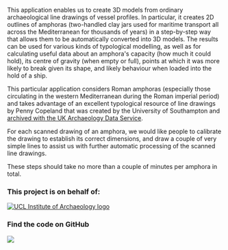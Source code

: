 This application enables us to create 3D models  from ordinary
archaeological line drawings of vessel profiles. In particular,  it
creates 2D outlines of amphoras (two-handled clay jars used for maritime
transport all across the Mediterranean for thousands of years)  in a step-by-step way that allows them to be automatically converted into 3D models. The results can be used for various kinds of typological modelling, as well as for calculating useful data about an amphora's capacity (how much it could hold), its centre of gravity (when empty or full), points at which it was more likely to break given its shape, and likely behaviour when loaded into the hold of a ship.

This particular application considers Roman amphoras (especially those circulating 
in the western Mediterranean during the Roman imperial period) and takes advantage 
of an excellent typological resource of line drawings by Penny
Copeland that was created by the University of Southampton 
and [archived with the UK Archaeology Data Service](http://archaeologydataservice.ac.uk/archives/view/amphora_ahrb_2005/).   
        
For each scanned drawing of an amphora, we would like people to calibrate the drawing 
to establish its correct dimensions, and draw a couple of very simple
lines to assist us with further automatic processing of the scanned line
drawings.

These steps should take no more than a couple of minutes per amphora
in total.

### This project is on behalf of:

[![UCL Institute of Archaeology logo](http://micropasts.org/wp-content/uploads/2014/09/UCL_logo_sm_blk.png)](http://ucl.ac.uk/archaeology)

### Find the code on GitHub

[![](http://micropasts-other.s3.amazonaws.com/other/github_logo.png)](https://github.com/ahb108/HyperAmphsH)
